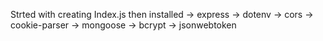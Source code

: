 Strted with creating Index.js
then installed
-> express
-> dotenv
-> cors
-> cookie-parser
-> mongoose
-> bcrypt
-> jsonwebtoken
